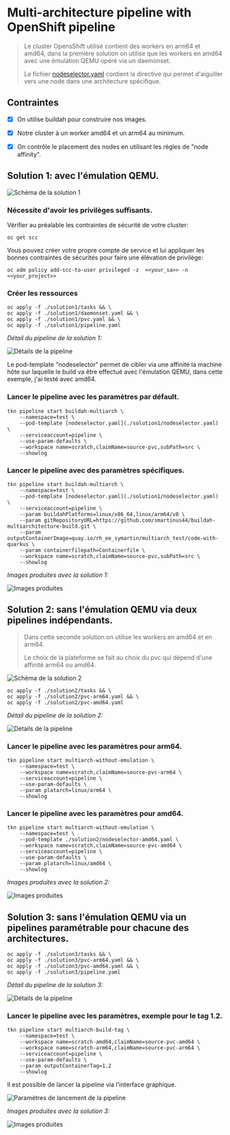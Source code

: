 # Multi-architecture pipeline with OpenShift pipeline

> Le cluster OpensShift utilisé contient des workers en arm64 et amd64, dans la première solution on utilise que les workers en amd64 avec une émulation QEMU opéré via un daemonset.
>
> Le fichier [nodeselector.yaml](./solution1/nodeselector.yaml) contient la directive qui permet d'aiguiller vers une node dans une architecture spécifique.

## Contraintes

- [x] On utilise buildah pour construire nos images.
- [x] Notre cluster à un worker amd64 et un arm64 au minimum.
- [x] On contrôle le placement des nodes en utilisant les règles de "node affinity".


## Solution 1: avec l'émulation QEMU.

![Schéma de la solution 1](./Solution1.jpg "Solution 1")

### Nécessite d'avoir les privilèges suffisants.

Vérifier au préalable les contraintes de sécurité de votre cluster:

```
oc get scc
```

Vous pouvez créer votre propre compte de service et lui appliquer les bonnes contraintes de sécurités pour faire une élévation de privilège:

```
oc adm policy add-scc-to-user privileged -z  <<your_sa>> -n <<your_project>>
```

### Créer les ressources

```
oc apply -f ./solution1/tasks && \    
oc apply -f ./solution1/daemonset.yaml && \    
oc apply -f ./solution1/pvc.yaml && \    
oc apply -f ./solution1/pipeline.yaml    
```

_Détail du pipeline de la solution 1:_

![Détails de la pipeline](./solution1-details.png "Détail du pipeline de la solution 1")

Le pod-template "nodeselector" permet de cibler via une affinité la machine hôte sur laquelle le build va être effectué avec l'émulation QEMU, dans cette exemple, j'ai testé avec amd64.

### Lancer le pipeline avec les paramètres par défault.

```
tkn pipeline start buildah-multiarch \
    --namespace=test \
    --pod-template [nodeselector.yaml](./solution1/nodeselector.yaml) \
    --serviceaccount=pipeline \
    --use-param-defaults \
    --workspace name=scratch,claimName=source-pvc,subPath=src \
    --showlog
```

### Lancer le pipeline avec des paramètres spécifiques.

```
tkn pipeline start buildah-multiarch \
    --namespace=test \
    --pod-template [nodeselector.yaml](./solution1/nodeselector.yaml) \
    --serviceaccount=pipeline \
    --param buildahPlatforms=linux/x86_64,linux/arm64/v8 \
    --param gitRepositoryURL=https://github.com/smartinus44/buildah-multiarchitecture-build.git \
    --param outputContainerImage=quay.io/rh_ee_symartin/multiarch_test/code-with-quarkus \
    --param containerfilepath=Containerfile \
    --workspace name=scratch,claimName=source-pvc,subPath=src \
    --showlog
```

_Images produites avec la solution 1:_

![Images produites](./solution1-quay.png "Images produites avec la solution 1")

## Solution 2: sans l'émulation QEMU via deux pipelines indépendants.

> Dans cette seconde solution on utilise les workers en amd64 et en arm64.
>
> Le choix de la plateforme se fait au choix du pvc qui dépend d'une affinité arm64 ou amd64.

![Schéma de la solution 2](./Solution2.jpg "Solution 2")


```
oc apply -f ./solution2/tasks && \
oc apply -f ./solution2/pvc-arm64.yaml && \
oc apply -f ./solution2/pvc-amd64.yaml
```

_Détail du pipeline de la solution 2:_

![Détails de la pipeline](./solution2-details.png "Détail du pipeline de la solution 2")

### Lancer le pipeline avec les paramètres pour arm64.
```
tkn pipeline start multiarch-without-emulation \
    --namespace=test \
    --workspace name=scratch,claimName=source-pvc-arm64 \
    --serviceaccount=pipeline \
    --use-param-defaults \
    --param platarch=linux/arm64 \
    --showlog
```

### Lancer le pipeline avec les paramètres pour amd64.
```
tkn pipeline start multiarch-without-emulation \
    --namespace=test \
    --pod-template ./solution2/nodeselector-amd64.yaml \
    --workspace name=scratch,claimName=source-pvc-amd64 \
    --serviceaccount=pipeline \
    --use-param-defaults \
    --param platarch=linux/amd64 \
    --showlog
```

_Images produites avec la solution 2:_

![Images produites](./solution2-quay.png "Images produites avec la solution 2")


## Solution 3: sans l'émulation QEMU via un pipelines paramétrable pour chacune des architectures.

```
oc apply -f ./solution3/tasks && \
oc apply -f ./solution3/pvc-arm64.yaml && \
oc apply -f ./solution3/pvc-amd64.yaml && \
oc apply -f ./solution3/pipeline.yaml    
```

_Détail du pipeline de la solution 3:_

![Détails de la pipeline](./solution3-details.png "Détail du pipeline de la solution 3")

### Lancer le pipeline avec les paramètres, exemple pour le tag 1.2.
```
tkn pipeline start multiarch-build-tag \
    --namespace=test \
    --workspace name=scratch-amd64,claimName=source-pvc-amd64 \
    --workspace name=scratch-arm64,claimName=source-pvc-arm64 \
    --serviceaccount=pipeline \
    --use-param-defaults \
    --param outputContainerTag=1.2
    --showlog
```

Il est possible de lancer la pipeline via l'interface graphique.

![Paramètres de lancement de la pipeline](./solution3-params.png "Paramètres de lancement de la pipeline")

_Images produites avec la solution 3:_

![Images produites](./solution3-quay.png "Images produites avec la solution 3")
